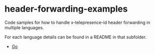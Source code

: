 # header-forwarding-examples

Code samples for how to handle x-telepresence-id header forwarding in multiple languages.

For each language details can be found in a README in that subfolder.

* [Go](go/README.md)
